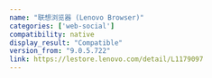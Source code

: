 ```yaml
---
name: "联想浏览器 (Lenovo Browser)"
categories: ['web-social']
compatibility: native
display_result: "Compatible"
version_from: "9.0.5.722"
link: https://lestore.lenovo.com/detail/L1179097
---
```

